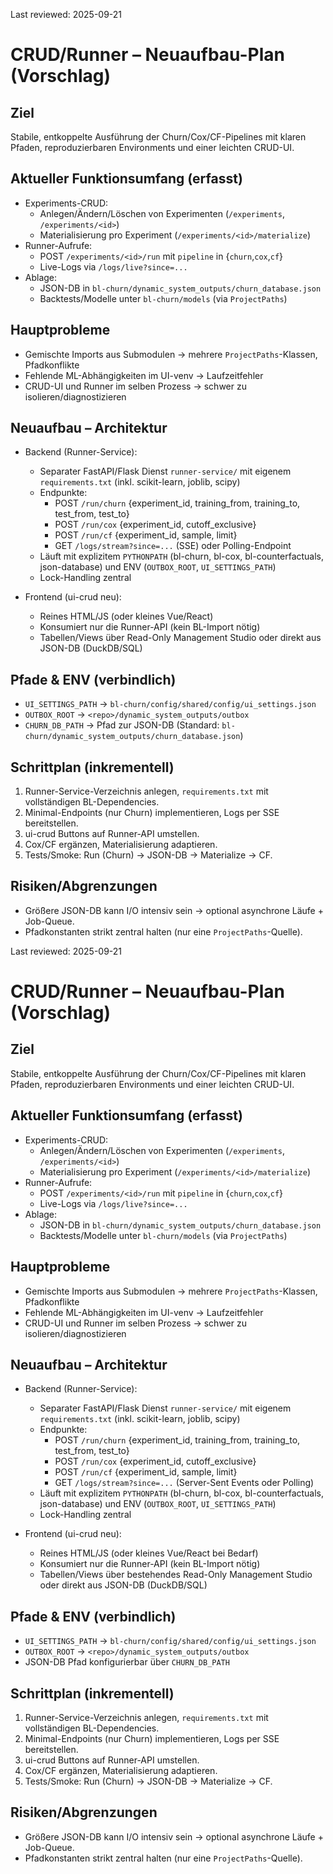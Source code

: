 Last reviewed: 2025-09-21

# CRUD/Runner – Neuaufbau-Plan (Vorschlag)

## Ziel
Stabile, entkoppelte Ausführung der Churn/Cox/CF-Pipelines mit klaren Pfaden, reproduzierbaren Environments und einer leichten CRUD-UI.

## Aktueller Funktionsumfang (erfasst)
- Experiments-CRUD:
  - Anlegen/Ändern/Löschen von Experimenten (`/experiments`, `/experiments/<id>`)
  - Materialisierung pro Experiment (`/experiments/<id>/materialize`)
- Runner-Aufrufe:
  - POST `/experiments/<id>/run` mit `pipeline` in {`churn`,`cox`,`cf`}
  - Live-Logs via `/logs/live?since=...`
- Ablage:
  - JSON-DB in `bl-churn/dynamic_system_outputs/churn_database.json`
  - Backtests/Modelle unter `bl-churn/models` (via `ProjectPaths`)

## Hauptprobleme
- Gemischte Imports aus Submodulen → mehrere `ProjectPaths`-Klassen, Pfadkonflikte
- Fehlende ML-Abhängigkeiten im UI-venv → Laufzeitfehler
- CRUD-UI und Runner im selben Prozess → schwer zu isolieren/diagnostizieren

## Neuaufbau – Architektur
- Backend (Runner-Service):
  - Separater FastAPI/Flask Dienst `runner-service/` mit eigenem `requirements.txt` (inkl. scikit-learn, joblib, scipy)
  - Endpunkte:
    - POST `/run/churn` {experiment_id, training_from, training_to, test_from, test_to}
    - POST `/run/cox` {experiment_id, cutoff_exclusive}
    - POST `/run/cf`  {experiment_id, sample, limit}
    - GET  `/logs/stream?since=...` (SSE) oder Polling-Endpoint
  - Läuft mit explizitem `PYTHONPATH` (bl-churn, bl-cox, bl-counterfactuals, json-database) und ENV (`OUTBOX_ROOT`, `UI_SETTINGS_PATH`)
  - Lock-Handling zentral

- Frontend (ui-crud neu):
  - Reines HTML/JS (oder kleines Vue/React)
  - Konsumiert nur die Runner-API (kein BL-Import nötig)
  - Tabellen/Views über Read-Only Management Studio oder direkt aus JSON-DB (DuckDB/SQL)

## Pfade & ENV (verbindlich)
- `UI_SETTINGS_PATH` → `bl-churn/config/shared/config/ui_settings.json`
- `OUTBOX_ROOT` → `<repo>/dynamic_system_outputs/outbox`
- `CHURN_DB_PATH` → Pfad zur JSON-DB (Standard: `bl-churn/dynamic_system_outputs/churn_database.json`)

## Schrittplan (inkrementell)
1. Runner-Service-Verzeichnis anlegen, `requirements.txt` mit vollständigen BL-Dependencies.
2. Minimal-Endpoints (nur Churn) implementieren, Logs per SSE bereitstellen.
3. ui-crud Buttons auf Runner-API umstellen.
4. Cox/CF ergänzen, Materialisierung adaptieren.
5. Tests/Smoke: Run (Churn) → JSON-DB → Materialize → CF.

## Risiken/Abgrenzungen
- Größere JSON-DB kann I/O intensiv sein → optional asynchrone Läufe + Job-Queue.
- Pfadkonstanten strikt zentral halten (nur eine `ProjectPaths`-Quelle).

Last reviewed: 2025-09-21

# CRUD/Runner – Neuaufbau-Plan (Vorschlag)

## Ziel
Stabile, entkoppelte Ausführung der Churn/Cox/CF-Pipelines mit klaren Pfaden, reproduzierbaren Environments und einer leichten CRUD-UI.

## Aktueller Funktionsumfang (erfasst)
- Experiments-CRUD:
  - Anlegen/Ändern/Löschen von Experimenten (`/experiments`, `/experiments/<id>`)
  - Materialisierung pro Experiment (`/experiments/<id>/materialize`)
- Runner-Aufrufe:
  - POST `/experiments/<id>/run` mit `pipeline` in {`churn`,`cox`,`cf`}
  - Live-Logs via `/logs/live?since=...`
- Ablage:
  - JSON-DB in `bl-churn/dynamic_system_outputs/churn_database.json`
  - Backtests/Modelle unter `bl-churn/models` (via `ProjectPaths`)

## Hauptprobleme
- Gemischte Imports aus Submodulen → mehrere `ProjectPaths`-Klassen, Pfadkonflikte
- Fehlende ML-Abhängigkeiten im UI-venv → Laufzeitfehler
- CRUD-UI und Runner im selben Prozess → schwer zu isolieren/diagnostizieren

## Neuaufbau – Architektur
- Backend (Runner-Service):
  - Separater FastAPI/Flask Dienst `runner-service/` mit eigenem `requirements.txt` (inkl. scikit-learn, joblib, scipy)
  - Endpunkte:
    - POST `/run/churn` {experiment_id, training_from, training_to, test_from, test_to}
    - POST `/run/cox` {experiment_id, cutoff_exclusive}
    - POST `/run/cf`  {experiment_id, sample, limit}
    - GET  `/logs/stream?since=...` (Server-Sent Events oder Polling)
  - Läuft mit explizitem `PYTHONPATH` (bl-churn, bl-cox, bl-counterfactuals, json-database) und ENV (`OUTBOX_ROOT`, `UI_SETTINGS_PATH`)
  - Lock-Handling zentral

- Frontend (ui-crud neu):
  - Reines HTML/JS (oder kleines Vue/React bei Bedarf)
  - Konsumiert nur die Runner-API (kein BL-Import nötig)
  - Tabellen/Views über bestehendes Read-Only Management Studio oder direkt aus JSON-DB (DuckDB/SQL)

## Pfade & ENV (verbindlich)
- `UI_SETTINGS_PATH` → `bl-churn/config/shared/config/ui_settings.json`
- `OUTBOX_ROOT` → `<repo>/dynamic_system_outputs/outbox`
- JSON-DB Pfad konfigurierbar über `CHURN_DB_PATH`

## Schrittplan (inkrementell)
1. Runner-Service-Verzeichnis anlegen, `requirements.txt` mit vollständigen BL-Dependencies.
2. Minimal-Endpoints (nur Churn) implementieren, Logs per SSE bereitstellen.
3. ui-crud Buttons auf Runner-API umstellen.
4. Cox/CF ergänzen, Materialisierung adaptieren.
5. Tests/Smoke: Run (Churn) → JSON-DB → Materialize → CF.

## Risiken/Abgrenzungen
- Größere JSON-DB kann I/O intensiv sein → optional asynchrone Läufe + Job-Queue.
- Pfadkonstanten strikt zentral halten (nur eine `ProjectPaths`-Quelle).


